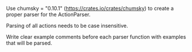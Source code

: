Use chumsky = "0.10.1" (<https://crates.io/crates/chumsky>) to create a proper parser for the ActionParser.

Parsing of all actions needs to be case insensitive.

Write clear example comments before each parser function with examples that will be parsed.


